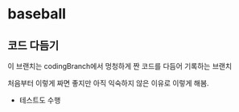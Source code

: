 # baseball

## 코드 다듬기

이 브랜치는 codingBranch에서 멍청하게 짠 코드를 다듬어 기록하는 브랜치

처음부터 이렇게 짜면 좋지만 아직 익숙하지 않은 이유로 이렇게 해봄.

* 테스트도 수행
